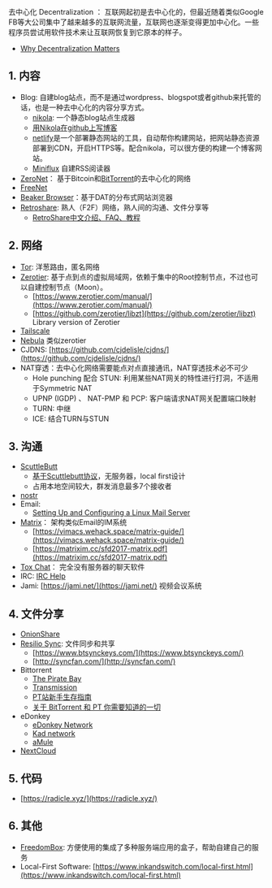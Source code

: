 去中心化 Decentralization ： 互联网起初是去中心化的，但最近随着类似Google FB等大公司集中了越来越多的互联网流量，互联网也逐渐变得更加中心化。一些程序员尝试用软件技术来让互联网恢复到它原本的样子。

-   [Why Decentralization Matters](https://onezero.medium.com/why-decentralization-matters-5e3f79f7638e)

## 1. 内容

-   Blog:
    自建blog站点，而不是通过wordpress、blogspot或者github来托管的话，也是一种去中心化的内容分享方式。
    -   [nikola](https://getnikola.com/blog/from-zero-to-nikola-in-one-minute-without-installing-anything.html): 一个静态blog站点生成器
    -   [用Nikola在github上写博客](/%E7%94%A8Nikola%E5%9C%A8github%E4%B8%8A%E5%86%99%E5%8D%9A%E5%AE%A2)
    -   [netlify](https://www.netlify.com/)是一个部署静态网站的工具，自动帮你构建网站，把网站静态资源部署到CDN，开启HTTPS等。配合nikola，可以很方便的构建一个博客网站。
    -   [Miniflux](https://miniflux.app/) 自建RSS阅读器
-   [ZeroNet](https://zeronet.io/)： 基于Bitcoin和[BitTorrent](/BitTorrent)的去中心化的网络
-   [FreeNet](https://en.wikipedia.org/wiki/Freenet)
-   [Beaker Browser](https://beakerbrowser.com/)：基于DAT的分布式网站浏览器
-   [Retroshare](https://retroshare.cc/): 熟人（F2F）网络，熟人间的沟通、文件分享等
    -   [RetroShare中文介绍、FAQ、教程](https://github.com/gongzisun/cnretroshare)

## 2. 网络

-   [Tor](/%E7%A7%91%E5%AD%A6%E4%B8%8A%E7%BD%91#Tor): 洋葱路由，匿名网络
-   [Zerotier](https://www.zerotier.com): 基于点到点的虚拟局域网，依赖于集中的Root控制节点，不过也可以自建控制节点（Moon）。
    -   [https://www.zerotier.com/manual/](https://www.zerotier.com/manual/)
    -   [https://github.com/zerotier/libzt](https://github.com/zerotier/libzt) Library version of Zerotier
-   [Tailscale](https://tailscale.com/)
-   [Nebula](https://github.com/slackhq/nebula) 类似zerotier
-   CJDNS:
    [https://github.com/cjdelisle/cjdns/](https://github.com/cjdelisle/cjdns/)
-   NAT穿透：去中心化网络需要能点对点直接通讯，NAT穿透技术必不可少
    -   Hole punching 配合 STUN: 利用某些NAT网关的特性进行打洞，不适用于Symmetric NAT
    -   UPNP (IGDP) 、 NAT-PMP 和 PCP: 客户端请求NAT网关配置端口映射
    -   TURN: 中继
    -   ICE: 结合TURN与STUN

## 3. 沟通

-   [ScuttleButt](https://scuttlebutt.nz/)
    -   [基于Scuttlebutt协议](https://ssbc.github.io/scuttlebutt-protocol-guide/)，无服务器，local first设计
    -   占用本地空间较大，群发消息最多7个接收者
-   [nostr](/nostr)
-   Email:
    -   [Setting Up and Configuring a Linux Mail Server](https://www.plesk.com/blog/various/setting-up-and-configuring-a-linux-mail-server/)
-   [Matrix](https://matrix.org/)： 架构类似Email的IM系统
    -   [https://vimacs.wehack.space/matrix-guide/](https://vimacs.wehack.space/matrix-guide/)
    -   [https://matrixim.cc/sfd2017-matrix.pdf](https://matrixim.cc/sfd2017-matrix.pdf)
-   [Tox Chat](https://tox.chat/)： 完全没有服务器的聊天软件
-   IRC: [IRC Help](http://www.irchelp.org/)
-   Jami: [https://jami.net/](https://jami.net/) 视频会议系统

## 4. 文件分享

-   [OnionShare](https://onionshare.org/)
-   [Resilio Sync](https://www.resilio.com/): 文件同步和共享
    -   [https://www.btsynckeys.com/](https://www.btsynckeys.com/)
    -   [http://syncfan.com/](http://syncfan.com/)
-   Bittorrent
    -   [The Pirate Bay](https://thepirate-bay.org/)
    -   [Transmission](https://transmissionbt.com/)
    -   [PT站新手生存指南](https://jianrry.com/archives/80/)
    -   [关于 BitTorrent 和 PT
        你需要知道的一切](https://einverne.github.io/post/2020/02/everything-related-about-bittorrent-and-pt.html)
-   eDonkey
    -   [eDonkey
        Network](https://en.wikipedia.org/wiki/EDonkey_network)
    -   [Kad network](https://en.wikipedia.org/wiki/Kad_network)
    -   [aMule](http://amule.org/)
-   [NextCloud](https://nextcloud.com/)

## 5. 代码

-   [https://radicle.xyz/](https://radicle.xyz/)

## 6. 其他

-   [FreedomBox](https://freedombox.org/): 方便使用的集成了多种服务端应用的盒子，帮助自建自己的服务
-   Local-First Software: [https://www.inkandswitch.com/local-first.html](https://www.inkandswitch.com/local-first.html)
